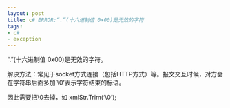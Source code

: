 ```yaml
---
layout: post
title: c# ERROR:“.”(十六进制值 0x00)是无效的字符
tags:
- c#
- exception
---
```


“.”(十六进制值 0x00)是无效的字符。

 解决方法：常见于socket方式连接（包括HTTP方式）等。报文交互时候，对方会在字符串后面多加’\0’表示字符结束的标语。

 因此需要把\0去掉，如 xmlStr.Trim(‘\0’);

